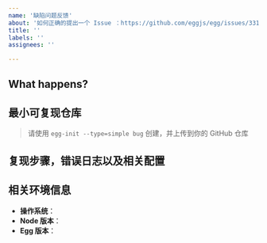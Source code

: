 ```yaml
---
name: '缺陷问题反馈'
about: '如何正确的提出一个 Issue ：https://github.com/eggjs/egg/issues/3310'
title: ''
labels: ''
assignees: ''

---
```


<!--
如果你是新手，请务必仔细阅读：[如何正确的提出一个 Issue](https://github.com/eggjs/egg/issues/3310)。
感谢您向我们反馈问题，为了高效的解决问题，我们期望你能提供以下信息：
-->

## What happens?
<!-- 清晰的描述下遇到的问题。-->

## 最小可复现仓库
> 请使用 `egg-init --type=simple bug` 创建，并上传到你的 GitHub 仓库

<!-- https://github.com/YOUR_REPOSITORY_URL -->

## 复现步骤，错误日志以及相关配置

<!-- 请提供复现步骤，错误日志以及相关配置 -->
<!-- 可以尝试不要锁版本，重新安装依赖试试先 -->


## 相关环境信息
- **操作系统**：
- **Node 版本**：
- **Egg 版本**：
